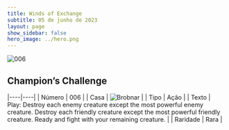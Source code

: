 ```yaml
---
title: Winds of Exchange
subtitle: 05 de junho de 2023
layout: page
show_sidebar: false
hero_image: ../hero.png
---
```


![006](https://mastervault-storage-prod.s3.amazonaws.com/media/card_front/en/600_006_a6682c104013_en.png)


## Champion’s Challenge

|----|----|
| Número | 006 |
| Casa | ![Brobnar](https://archonarcana.com/images/thumb/e/e0/Brobnar.png/22px-Brobnar.png "Brobnar") |
| Tipo | Ação |
| Texto | Play: Destroy each enemy creature except the most powerful enemy creature. Destroy each friendly creature except the most powerful friendly creature. Ready and fight with your remaining creature. |
| Raridade | Rara |
